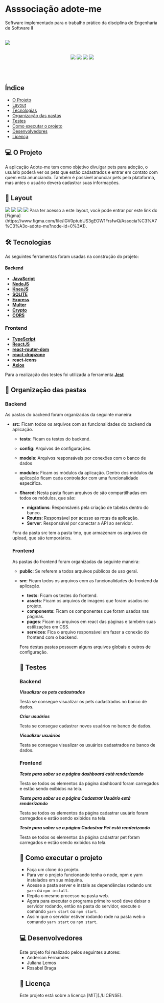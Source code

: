 <h1> Asssociação adote-me </h1>
<p> Software implementado para o trabalho prático da disciplina de Engenharia de Software II </p><br>
<img src="web/src/assets/logo2.png">
<p align="center"><br>
  <img src="https://img.shields.io/badge/-NodeJS-green" />
  <img src="https://img.shields.io/badge/-ReactJS-blue" />
  <img src="https://img.shields.io/github/languages/count/AndersonUfop/TrabalhoPratico-ES-2?style=plastic">
  <img src="https://img.shields.io/github/languages/top/AndersonUfop/TrabalhoPratico-ES-2?style=plastic">
</p>
<br>
<br>
<h2>Índice</h2>

- <a href="#-o-projeto">O Projeto</a>
- <a href="#-layout">Layout</a>
- <a href="#-tecnologias">Tecnologias</a>
- <a href="#--organizaçao-das-pastas">Organização das pastas</a>
- <a href="#-testes">Testes</a>
- <a href="#-como-executar-o-projeto">Como executar o projeto</a>
- <a href="#-desenvolvedores">Desenvolvedores</a>
- <a href="#user-content--licença">Licença</a>

<h2>💻 O Projeto</h2>

<p> A aplicação Adote-me tem como objetivo divulgar pets para adoção, o usuário poderá ver os pets que estão cadastrados e entrar em contato com quem está anunciando.
Também é possível anunciar pets pela plataforma, mas antes o usuário deverá cadastrar suas informações.

<h2>🎨 Layout</h2>

<img src=".img/img1.jpg">
<img src=".img/img2.jpg">
<img src=".img/img3.jpg">
<img src=".img/img4.jpg">
Para ter acesso a este layout, você pode entrar por este link do  [Figma](https://www.figma.com/file/IGV0ptubUS3gEOW1FrsfwQ/Associa%C3%A7%C3%A3o-adote-me?node-id=0%3A1).

<h2>🛠 Tecnologias</h2>
As seguintes ferramentas foram usadas na construção do projeto:

#### **Backend**

- **[JavaScript](https://developer.mozilla.org/pt-BR/docs/Web/JavaScript)**
- **[NodeJS](https://nodejs.org/en/)**
- **[KnexJS](http://knexjs.org/)**
- **[SQLITE](https://www.sqlite.org/docs.html)**
- **[Express](https://expressjs.com/pt-br/)**
- **[Multer](https://www.npmjs.com/package/multer)**
- **[Crypto](https://crypto.com/en/index.html)**
- **[CORS](http://expressjs.com/en/resources/middleware/cors.html)**

### **Frontend**

- **[TypeScript](https://www.typescriptlang.org/)**
- **[ReactJS](https://pt-br.reactjs.org/)**
- **[react-router-dom](https://reactrouter.com/web/guides/quick-start)**
- **[react-dropzone](https://react-dropzone.js.org/)**
- **[react-icons](https://react-icons.github.io/react-icons/)**
- **[Axios](https://github.com/axios/axios)**

Para a realização dos testes foi utilizada a ferramenta **[Jest](https://jestjs.io/)**

<h2>📁 Organização das pastas</h2>
<h3> Backend </h3>
As pastas do backend foram organizadas da seguinte maneira:

- __src__: Ficam todos os arquivos com as funcionalidades do backend da aplicação.
  - __tests__: Ficam os testes do backend.
  - __config__: Arquivos de configurações.
  - __models__: Arquivos responsáveis por conexões com o banco de dados
  - __modules__: Ficam os módulos da aplicação. Dentro dos módulos da aplicação ficam cada controlador com uma funcionalidade específica.
  - __Shared__: Nesta pasta ficam arquivos de são compartilhadas em todos os módulos, que são:

    - __migrations__: Responsáveis pela criação de tabelas dentro do banco.
    - __Routes__: Responsável por acesso as rotas da aplicação.
    - __Server__: Responsável por conectar a API ao servidor.

  Fora da pasta src tem a pasta tmp, que armazenam os arquivos de upload, que são temporários.

  <h3>Frontend</h3>
  As pastas do frontend foram organizadas da seguinte maneira:

  - __public__: Se referem a todos arquivos públicos de uso geral.
  - __src__: Ficam todos os arquivos com as funcionalidades do frontend da aplicação.
    - __tests__: Ficam os testes do frontend.
    - __assets__: Ficam os arquivos de imagens que foram usados no projeto.
    - __components__: Ficam os componentes que foram usados nas páginas.
    - __pages__: Ficam os arquivos em react das páginas e também suas estilizações em CSS.
    - __services__: Fica o arquivo responsável em fazer a conexão do frontend com o backend.
    
    Fora destas pastas possuem alguns arquivos globais e outros de configuração.

    <h2>🧪 Testes</h2>

    <h3>Backend</h3>

    ***Visualizar os pets cadastrados***
  
    Testa se consegue visualizar os pets cadastrados no banco de dados.

    ***Criar usuários***

    Testa se consegue cadastrar novos usuários no banco de dados.

    ***Visualizar usuários***

    Testa se consegue visualizar os usuários cadastrados no banco de dados.

    <h3>Frontend</h3>

    ***Teste para saber se a página dashboard está renderizando***

    Testa se todos os elementos da página dashboard foram carregados e estão sendo exibidos na tela.

    ***Teste para saber se a página Cadastrar Usuário está renderizando***


    Testa se todos os elementos da página cadastrar usuário foram carregados e estão sendo exibidos na tela.

    ***Teste para saber se a página Cadastrar Pet está renderizando***


    Testa se todos os elementos da página cadastrar pet foram carregados e estão sendo exibidos na tela.

    <h2>🚀 Como executar o projeto</h2>

    - Faça um clone do projeto.
    - Para ver o projeto funcionando tenha o node, npm e yarn instalados em sua máquina.
    - Acesse a pasta server e instale as dependências rodando um: `yarn` ou `npm install`.
    - Repita o mesmo processo na pasta web.
    - Agora para executar o programa primeiro você deve deixar o servidor rodando, então na pasta do servidor, execute o comando `yarn start` ou `npm start`.
    - Assim que o servidor estiver rodando rode na pasta web o comando `yarn start` ou `npm start`.

    <h2>💻 Desenvolvedores</h2>
    Este projeto foi realizado pelos seguintes autores:

    - Anderson Fernandes
    - Juliana Lemos
    - Rosabel Braga

    <h2> 📝 Licença</h2>
    Este projeto está sobre a licença [MIT](./LICENSE).



